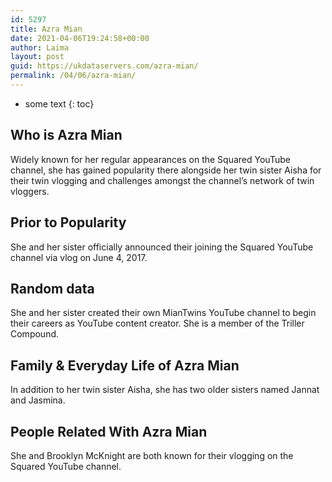 ```yaml
---
id: 5297
title: Azra Mian
date: 2021-04-06T19:24:58+00:00
author: Laima
layout: post
guid: https://ukdataservers.com/azra-mian/
permalink: /04/06/azra-mian/
---
```


* some text
{: toc}


## Who is Azra Mian
                  
                  
                  
Widely known for her regular appearances on the Squared YouTube channel, she has gained popularity there alongside her twin sister Aisha for their twin vlogging and challenges amongst the channel&#8217;s network of twin vloggers. 
                  
              
            
              
            
                
                
                
## Prior to Popularity
                  
                  
                  
She and her sister officially announced their joining the Squared YouTube channel via vlog on June 4, 2017. 
                  
              
            
              
            
                
                
                
## Random data
                  
                  
                  
She and her sister created their own MianTwins YouTube channel to begin their careers as YouTube content creator. She is a member of the Triller Compound.
                  
              
            
              
            
                
                
                
## Family & Everyday Life of Azra Mian
                  
                  
                  
In addition to her twin sister Aisha, she has two older sisters named Jannat and Jasmina. 
                  
              
            
              
            
                
                
                
## People Related With Azra Mian
                  
                  
                  
She and Brooklyn McKnight are both known for their vlogging on the Squared YouTube channel. 
                  
              
            
              
            
                
              
            
              
              
            
            
              
            
          
          
          